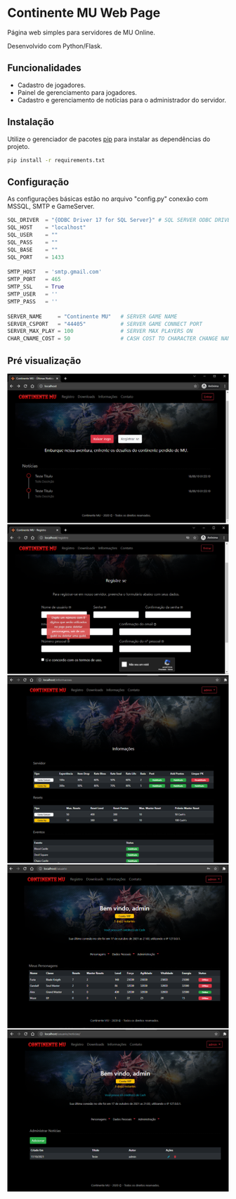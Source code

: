 # Continente MU Web Page

Página web simples para servidores de MU Online.

Desenvolvido com Python/Flask.

## Funcionalidades
  
* Cadastro de jogadores.
* Painel de gerenciamento para jogadores.
* Cadastro e gerenciamento de notícias para o administrador do servidor.

## Instalação

Utilize o gerenciador de pacotes [pip](https://pip.pypa.io/en/stable/) para instalar as dependências do projeto.

```bash
pip install -r requirements.txt
```

## Configuração

As configurações básicas estão no arquivo "config.py" conexão com MSSQL, SMTP e GameServer.
```python
SQL_DRIVER  = "{ODBC Driver 17 for SQL Server}" # SQL SERVER ODBC DRIVER NAME
SQL_HOST    = "localhost"                          
SQL_USER    = ""                                    
SQL_PASS    = ""                                    
SQL_BASE    = ""                                    
SQL_PORT    = 1433                                 

SMTP_HOST   = 'smtp.gmail.com'
SMTP_PORT   = 465
SMTP_SSL    = True
SMTP_USER   = ''
SMTP_PASS   = ''

SERVER_NAME     = "Continente MU"   # SERVER GAME NAME
SERVER_CSPORT   = "44405"           # SERVER GAME CONNECT PORT
SERVER_MAX_PLAY = 100               # SERVER MAX PLAYERS ON
CHAR_CNAME_COST = 50                # CASH COST TO CHARACTER CHANGE NAME
```

## Pré visualização

![image](https://github.com/alexfructo/muonlineweb/blob/main/templates/preview/index.png?raw=true)
![image](https://github.com/alexfructo/muonlineweb/blob/main/templates/preview/register.png?raw=true)
![image](https://github.com/alexfructo/muonlineweb/blob/main/templates/preview/gameserver-info.png)
![image](https://github.com/alexfructo/muonlineweb/blob/main/templates/preview/user-panel.png)
![image](https://github.com/alexfructo/muonlineweb/blob/main/templates/preview/user-admin-addnews.png)
